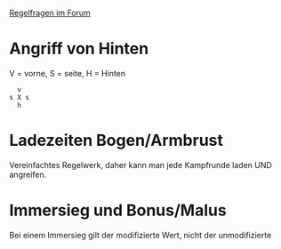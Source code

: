 [Regelfragen im Forum](http://s176520660.online.de/dungeonslayers/forum/index.php?topic=2341.0)

# Angriff von Hinten
V = vorne, S = seite, H = Hinten

```
  v
s X s
  h
```


# Ladezeiten Bogen/Armbrust

Vereinfachtes Regelwerk, daher kann man jede Kampfrunde laden UND angreifen.


# Immersieg und Bonus/Malus

Bei einem Immersieg gilt der modifizierte Wert, nicht der unmodifizierte

